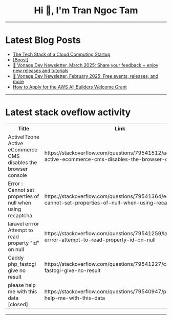 <h1 align="center">Hi 👋, I'm Tran Ngoc Tam</h1>

---

# Latest Blog Posts 
<!-- BLOG-POST-LIST:START -->
- [The Tech Stack of a Cloud Computing Startup](https://dev.to/code42cate/the-tech-stack-of-a-cloud-computing-startup-1h09)
- [[Boost]](https://dev.to/gwenshap/-1clb)
- [🚀 Vonage Dev Newsletter, March 2025: Share your feedback + enjoy new releases and tutorials](https://dev.to/vonagedev/vonage-dev-newsletter-march-2025-share-your-feedback-enjoy-new-releases-and-tutorials-5592)
- [🚀 Vonage Dev Newsletter, February 2025: Free events, releases, and more](https://dev.to/vonagedev/vonage-dev-newsletter-february-2025-free-events-releases-and-more-2nel)
- [How to Apply for the AWS All Builders Welcome Grant](https://dev.to/dale_orders/how-to-apply-for-the-aws-all-builders-welcome-grant-to-attend-reinforce-2025-429e)
<!-- BLOG-POST-LIST:END -->

---

# Latest stack oveflow activity
<table>
  <tr><th>Title</th><th>Link</th></tr>
  <!-- STACKOVERFLOW:START --><tr><td>ActiveITzone Active eCommerce CMS disables the browser console</td><td>https://stackoverflow.com/questions/79541512/activeitzone-active-ecommerce-cms-disables-the-browser-console</td></tr><tr><td>Error : Cannot set properties of null when using recaptcha</td><td>https://stackoverflow.com/questions/79541364/error-cannot-set-properties-of-null-when-using-recaptcha</td></tr><tr><td>laravel errror Attempt to read property &quot;id&quot; on null</td><td>https://stackoverflow.com/questions/79541259/laravel-errror-attempt-to-read-property-id-on-null</td></tr><tr><td>Caddy php_fastcgi give no result</td><td>https://stackoverflow.com/questions/79541227/caddy-php-fastcgi-give-no-result</td></tr><tr><td>please help me with this data [closed]</td><td>https://stackoverflow.com/questions/79540947/please-help-me-with-this-data</td></tr><!-- STACKOVERFLOW:END -->
</table>

---


